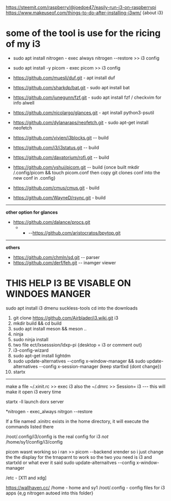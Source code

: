 https://steemit.com/raspberry/@joedoe47/easily-run-i3-on-raspberrypi
https://www.makeuseof.com/things-to-do-after-installing-i3wm/ {about i3}

# some of the tool is use for the ricing of my i3
   * sudo apt install nitrogen - exec always nitrogen --restore >> i3 config
   * sudo apt install -y picom - exec picom >> i3 config 
     
   * https://github.com/muesli/duf.git -  apt install duf
   * https://github.com/sharkdp/bat.git - sudo apt install bat
   * https://github.com/junegunn/fzf.git - sudo apt install fzf / checkvim for info alwell
   * https://github.com/nicolargo/glances.git - apt install python3-psutil
   * https://github.com/dylanaraps/neofetch.git - sudo apt-get install neofetch
   * https://github.com/vivien/i3blocks.git -- build
   * https://github.com/i3/i3status.git -- build
   * https://github.com/davatorium/rofi.git -- build
   * https://github.com/yshui/picom.git -- build {once built mkdir /.config/picom && touch picom.conf then copy git clones conf into the new conf in .config}

   * https://github.com/cmus/cmus.git - build
   * https://github.com/WayneD/rsync.git - build
---  
  __other option for glances__
  * https://github.com/dalance/procs.git
      * * --https://github.com/aristocratos/bpytop.git
---
  __others__
  * https://github.com/chmln/sd.git -- parser
  * https://github.com/derf/feh.git -- inamger viewer
  
# THIS HELP I3 BE VISABLE ON WINDOES MANGER
sudo apt install i3 dmenu suckless-tools
cd into the downloads

1. git clone https://github.com/Airblader/i3.wiki.git i3
2. mkdir build && cd build
3. sudo apt install meson && meson ..
4. ninja
5. sudo ninja install
6. two file ect/lxsesssion/ldxp-pi {desktop = i3 or comment out}
7. i3-config-wizard
8. sudo apt-get install lightdm
9. sudo update-alternatives --config x-window-manager && sudo update-alternatives --config x-session-manager (keep startlxd {dont change})
10. startx

------

make a file ~/.xinit.rc >> exec i3
also the ~/.dmrc >> Session= i3 --- this will make it open i3 every time

startx -ll launch dorx server



 *nitrogen - exec_always nitrgon --restore

If a file named .xinitrc exists in the home directory, it will execute the commands listed there


/root/.config/i3/config is the real config for i3 _not_ /home/sy1/config/i3/config

picom wasnt working so i ran >> picom --backend xrender
so i just change the the display for the trnaparnt to work so the two you need is i3 and startxld or what ever it said
sudo update-alternaitves --config x-window-manager 

/etc - [X11 and xdg]

https://wallhaven.cc/
/home - home and sy1 
/root/.config - config files for i3 apps {e,g nitrogen autoed into this folder}


